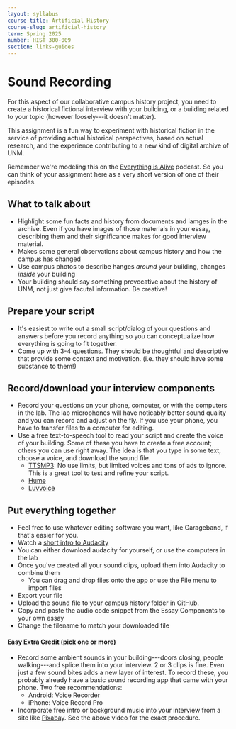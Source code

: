 ```yaml
---
layout: syllabus
course-title: Artificial History
course-slug: artificial-history
term: Spring 2025
number: HIST 300-009
section: links-guides
---
```


# Sound Recording
For this aspect of our collaborative campus history project, you need to create a historical fictional interview with your building, or a building related to your topic (however loosely---it doesn't matter). 

This assignment is a fun way to experiment with historical fiction in the service of providing actual historical perspectives, based on actual research, and the experience contributing to a new kind of digital archive of UNM. 

Remember we're modeling this on the [Everything is Alive](https://www.everythingisalive.com/) podcast. So you can think of your assignment here as a very short version of one of their episodes.

## What to talk about
- Highlight some fun facts and history from documents and iamges in the archive. Even if you have images of those materials in your essay, describing them and their significance makes for good interview material.
- Makes some general observations about campus history and how the campus has changed
- Use campus photos to describe hanges _around_ your building, changes _inside_ your building
- Your building should say something provocative about the history of UNM, not just give facutal information. Be creative!


## Prepare your script
- It's easiest to write out a small script/dialog of your questions and answers before you record anything so you can conceptualize how everything is going to fit together.
- Come up with 3-4 questions. They should be thoughtful and descriptive that provide some context and motivation. (i.e. they should have some substance to them!) 


## Record/download your interview components
- Record your questions on your phone, computer, or with the computers in the lab. The lab microphones will have noticably better sound quality and you can record and adjust on the fly. If you use your phone, you have to transfer files to a computer for editing.
- Use a free text-to-speech tool to read your script and create the voice of your building. Some of these you have to create a free account; others you can use right away. The idea is that you type in some text, choose a voice, and download the sound file.
  - [TTSMP3](https://ttsmp3.com/ai):  No use limits, but limited voices and tons of ads to ignore. This is a great tool to test and refine your script.
  - [Hume](https://platform.hume.ai/) 
  - [Luvvoice](https://luvvoice.com/)
  

## Put everything together
- Feel free to use whatever editing software you want, like Garageband, if that's easier for you. 
- Watch a [short intro to Audacity](https://www.youtube.com/watch?v=ox0NSwdOiyA)
- You can either download audacity for yourself, or use the computers in the lab
- Once you've created all your sound clips, upload them into Audacity to combine them
  - You can drag and drop files onto the app or use the File menu to import files
- Export your file
- Upload the sound file to your campus history folder in GitHub.
- Copy and paste the audio code snippet from the Essay Components to your own essay
- Change the filename to match your downloaded file


#### Easy Extra Credit (pick one or more)
- Record some ambient sounds in your building---doors closing, people walking---and splice them into your interview. 2 or 3 clips is fine. Even just a few sound bites adds a new layer of interest. To record these, you probably already have a basic sound recording app that came with your phone. Two free recommendations:
  - Android: Voice Recorder
  - iPhone: Voice Record Pro
- Incorporate free intro or background music into your interview from a site like [Pixabay](https://pixabay.com/). See the above video for the exact procedure.

